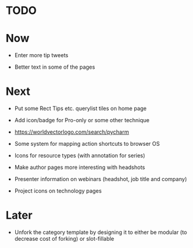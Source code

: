 # TODO

# Now

- Enter more tip tweets

- Better text in some of the pages

# Next

- Put some Rect Tips etc. querylist tiles on home page

- Add icon/badge for Pro-only or some other technique

- https://worldvectorlogo.com/search/pycharm

- Some system for mapping action shortcuts to browser OS

- Icons for resource types (with annotation for series)

- Make author pages more interesting with headshots

- Presenter information on webinars (headshot, job title and company)

- Project icons on technology pages

# Later

- Unfork the category template by designing it to either 
  be modular (to decrease cost of forking) or slot-fillable
  

